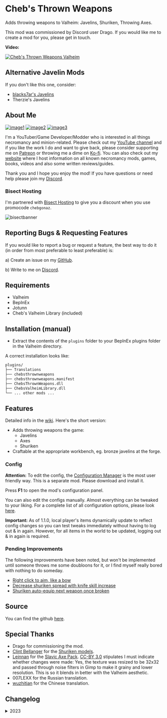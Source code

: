 # Cheb's Thrown Weapons

Adds throwing weapons to Valheim: Javelins, Shuriken, Throwing Axes.

This mod was commissioned by Discord user Drago. If you would like me to create a mod for you, please get in touch.

**Video:**

[![Cheb's Thrown Weapons Valheim](https://img.youtube.com/vi/6IO74EBhBKE/0.jpg)](https://youtu.be/6IO74EBhBKE "Cheb's Thrown Weapons Valheim")

## Alternative Javelin Mods

If you don't like this one, consider:

- [blacks7ar's Javelins](https://valheim.thunderstore.io/package/blacks7ar/Javelins/)
- Therzie's Javelins

## About Me

[![image1](https://imgur.com/Fahi6sP.png)](https://chebgonaz.pythonanywhere.com)
[![image2](https://imgur.com/X18OyQs.png)](https://ko-fi.com/chebgonaz)
[![image3](https://imgur.com/4e64jQ8.png)](https://www.patreon.com/chebgonaz?fan_landing=true)

I'm a YouTuber/Game Developer/Modder who is interested in all things necromancy and minion-related. Please check out my [YouTube channel](https://www.youtube.com/channel/UCPlZ1XnekiJxKymXbXyvkCg) and if you like the work I do and want to give back, please consider supporting me on [Patreon](https://www.patreon.com/chebgonaz?fan_landing=true) or throwing me a dime on [Ko-fi](https://ko-fi.com/chebgonaz). You can also check out my [website](https://chebgonaz.pythonanywhere.com) where I host information on all known necromancy mods, games, books, videos and also some written reviews/guides.

Thank you and I hope you enjoy the mod! If you have questions or need help please join my [Discord](https://discord.com/invite/EB96ASQ).

### Bisect Hosting

I'm partnered with [Bisect Hosting](https://bisecthosting.com/chebgonaz) to give you a discount when you use promocode `chebgonaz`.

![bisectbanner](https://www.bisecthosting.com/partners/custom-banners/b2629ae1-293a-4094-9d2d-002d14529a82.webp)

## Reporting Bugs & Requesting Features

If you would like to report a bug or request a feature, the best way to do it (in order from most preferable to least preferable) is:

a) Create an issue on my [GitHub](https://github.com/jpw1991/chebs-thrown-weapons).

b) Write to me on [Discord](https://discord.com/invite/EB96ASQ).

## Requirements

- Valheim
- BepInEx
- Jotunn
- Cheb's Valheim Library (included)

## Installation (manual)

- Extract the contents of the `plugins` folder to your BepInEx plugins folder in the Valheim directory.

A correct installation looks like:

```sh
plugins/
├── Translations
├── chebsthrownweapons
├── chebsthrownweapons.manifest
├── ChebsThrownWeapons.dll
├── ChebsValheimLibrary.dll
└── ... other mods ...
```

## Features

Detailed info in the [wiki](https://github.com/jpw1991/chebs-thrown-weapons/wiki). Here's the short version:

- Adds throwing weapons the game:
	- Javelins
	- Axes
	- Shuriken
- Craftable at the appropriate workbench, eg. bronze javelins at the forge.

### Config

**Attention:** To edit the config, the [Configuration Manager](https://github.com/BepInEx/BepInEx.ConfigurationManager/releases) is the most user friendly way. This is a separate mod. Please download and install it.

Press **F1** to open the mod's configuration panel.

You can also edit the configs manually. Almost everything can be tweaked to your liking. For a complete list of all configuration options, please look [here](https://github.com/jpw1991/chebs-thrown-weapons/wiki/Configs).

**Important:** As of 1.1.0, local player's items dynamically update to reflect config changes so you can test tweaks immediately without having to log out & in again. However, for all items in the world to be updated, logging out & in again is required.

### Pending Improvements

The following improvements have been noted, but won't be implemented until someone throws me some doubloons for it, or I find myself really bored with nothing to do someday.

- [Right click to aim, like a bow](https://github.com/jpw1991/chebs-thrown-weapons/issues/1)
- [Decrease shuriken spread with knife skill increase](https://github.com/jpw1991/chebs-thrown-weapons/issues/6)
- [Shuriken auto-equip next weapon once broken](https://github.com/jpw1991/chebs-thrown-weapons/issues/7)

## Source

You can find the github [here](https://github.com/jpw1991/chebs-thrown-weapons).

## Special Thanks

- Drago for commissioning the mod.
- [Clint Bellanger](http://pfunked.deviantart.com/) for the [Shuriken models](https://opengameart.org/content/shuriken).
- [Leinnan](https://opengameart.org/users/leinnan) for the [Slavic Axe Pack](https://opengameart.org/content/slavic-axes). [CC-BY 3.0](https://creativecommons.org/licenses/by/3.0/) stipulates I must indicate whether changes were made: Yes, the texture was resized to be 32x32 and passed through noise filters in Gimp to make it grainy and lower resolution. This is so it blends in better with the Valheim aesthetic.
- 007LEXX for the Russian translation.
- [wuzhitian](https://www.nexusmods.com/users/132820263) for the Chinese translation.

## Changelog

<details>
<summary>2023</summary>

 Date | Version | Notes 
--- | --- | ---
28/11/2023 | 1.3.2 | fix bug where blocking using a weapon would crash the game
01/11/2023 | 1.3.1 | fix bug of fire javelin's fire damage not being applied from config; fixed bug of javelins not being upgradable; add new configurations for tweaking durability, durability per level, and how much an item can be upgraded
26/08/2023 | 1.2.1 | update CVL; revise dev scripts and assembly info
23/08/2023 | 1.2.0 | update for new valheim patch
19/07/2023 | 1.1.0 | Expose movement modifier to configs; Expose hit noise and start noise to config for all weapons; Make Drago's values the default values; Local player items updated immediately on changing config to ease tweaking
07/07/2023 | 1.0.2 | Fix wrong recipes on shurikens
01/07/2023 | 1.0.1 | Fix wrong description in manifest file; update readme with link to alternative javelin mod; allow adjustment of shuriken and axe projectile height; fix config name errors
01/07/2023 | 1.0.0 | Initial release
25/06/2023 | 0.0.1 | First alpha version

</details>

